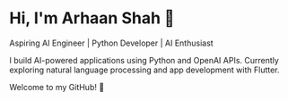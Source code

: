 # Hi, I'm Arhaan Shah 👋

Aspiring AI Engineer | Python Developer | AI Enthusiast

I build AI-powered applications using Python and OpenAI APIs. Currently exploring natural language processing and app development with Flutter.

Welcome to my GitHub! 🚀
